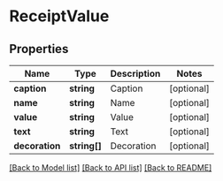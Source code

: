# ReceiptValue

## Properties
Name | Type | Description | Notes
------------ | ------------- | ------------- | -------------
**caption** | **string** | Caption | [optional] 
**name** | **string** | Name | [optional] 
**value** | **string** | Value | [optional] 
**text** | **string** | Text | [optional] 
**decoration** | **string[]** | Decoration | [optional] 

[[Back to Model list]](../README.md#documentation-for-models) [[Back to API list]](../README.md#documentation-for-api-endpoints) [[Back to README]](../README.md)


